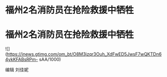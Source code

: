 # 福州2名消防员在抢险救援中牺牲

# 福州2名消防员在抢险救援中牺牲

![](https://inews.gtimg.com/om_bt/O8M3jzqr3Ouh_XdFwED5JwsF7wQKTDn64ykKFABsRPm-
sAA/1000)

编辑 刘佳妮

